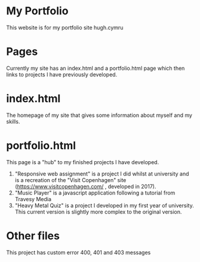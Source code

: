 # My Portfolio
This website is for my portfolio site hugh.cymru

# Pages
Currently my site has an index.html and a portfolio.html page which then links to projects I have previously developed.

# index.html
The homepage of my site that gives some information about myself and my skills.

# portfolio.html
This page is a "hub" to my finished projects I have developed.
1. "Responsive web assignment" is a project I did whilst at university and is a recreation of the "Visit Copenhagen" site (https://www.visitcopenhagen.com/ , developed in 2017).
2. "Music Player" is a javascript application following a tutorial from Travesy Media
3. "Heavy Metal Quiz" is a project I developed in my first year of university. This current version is slightly more complex to the original version.

# Other files 
This project has custom error 400, 401 and 403 messages
